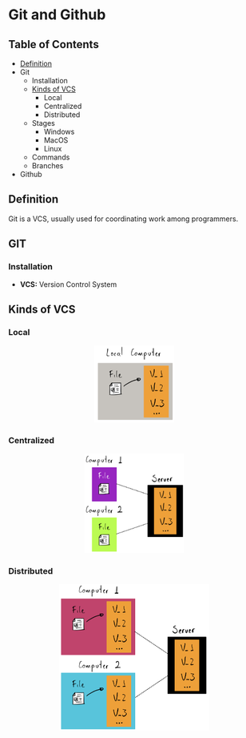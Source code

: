 # Git and Github

## Table of Contents
- [Definition](#definiton)
- Git
  - Installation
  - [Kinds of VCS](#kinds_of_vcs)
    - Local
    - Centralized
    - Distributed
  - Stages
    - Windows
    - MacOS
    - Linux
  - Commands
  - Branches
- Github


## Definition
Git is a VCS, usually used for coordinating work among programmers.

## GIT

### Installation

- **VCS:** Version Control System

## Kinds of VCS

### Local

<p align="center">
  <img src="Images/VCS_local.png" alt="drawing" width="160"/>
</p>

### Centralized

<p align="center">
  <img src="Images/VCS_centralized.png" alt="drawing" width="200"/>
</p>

### Distributed

<p align="center">
  <img src="Images/VCS_distributed.png" alt="drawing" width="300"/>
</p>

